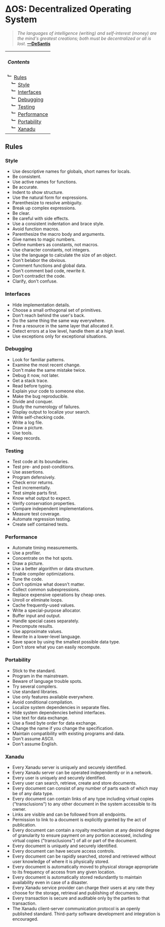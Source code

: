 # ΔOS: Decentralized Operating System

> *The languages of intelligence (writing) and self-interest (money) are the*
> *mind's greatest creations; both must be decentralized or all is lost.*
> **[—DeSantis](https://twitter.com/desantis/status/795023340704595968)**

<table>
  <tbody>
    <tr>
    </tr>
    <tr>
      <td>
        <h5>Contents</h5>
        <b>﹂</b> <a href="#rules">
        Rules
        </a><br>
        <b>&nbsp;&nbsp;&nbsp;﹂</b> <a href="#style">
        Style
        </a><br>
        <b>&nbsp;&nbsp;&nbsp;﹂</b> <a href="#interfaces">
        Interfaces
        </a><br>
        <b>&nbsp;&nbsp;&nbsp;﹂</b> <a href="#debugging">
        Debugging
        </a><br>
        <b>&nbsp;&nbsp;&nbsp;﹂</b> <a href="#testing">
        Testing
        </a><br>
        <b>&nbsp;&nbsp;&nbsp;﹂</b> <a href="#performance">
        Performance
        </a><br>
        <b>&nbsp;&nbsp;&nbsp;﹂</b> <a href="#portability">
        Portability
        </a><br>
        <b>&nbsp;&nbsp;&nbsp;﹂</b> <a href="#xanadu">
        Xanadu
        </a><br>
      </td>
    </tr>
  </tbody>
</table>

## Rules

### Style

* Use descriptive names for globals, short names for locals.
* Be consistent.
* Use active names for functions.
* Be accurate.
* Indent to show structure.
* Use the natural form for expressions.
* Parenthesize to resolve ambiguity.
* Break up complex expressions.
* Be clear.
* Be careful with side effects.
* Use a consistent indentation and brace style.
* Avoid function macros.
* Parenthesize the macro body and arguments.
* Give names to magic numbers.
* Define numbers as constants, not macros.
* Use character constants, not integers.
* Use the language to calculate the size of an object.
* Don't belabor the obvious.
* Comment functions and global data.
* Don't comment bad code, rewrite it.
* Don't contradict the code.
* Clarify, don't confuse.

### Interfaces

* Hide implementation details.
* Choose a small orthogonal set of primitives.
* Don't reach behind the user's back.
* Do the same thing the same way everywhere.
* Free a resource in the same layer that allocated it.
* Detect errors at a low level, handle them at a high level.
* Use exceptions only for exceptional situations.

### Debugging

* Look for familiar patterns.
* Examine the most recent change.
* Don't make the same mistake twice.
* Debug it now, not later.
* Get a stack trace.
* Read before typing.
* Explain your code to someone else.
* Make the bug reproducible.
* Divide and conquer.
* Study the numerology of failures.
* Display output to localize your search.
* Write self-checking code.
* Write a log file.
* Draw a picture.
* Use tools.
* Keep records.

### Testing

* Test code at its boundaries.
* Test pre- and post-conditions.
* Use assertions.
* Program defensively.
* Check error returns.
* Test incrementally.
* Test simple parts first.
* Know what output to expect.
* Verify conservation properties.
* Compare independent implementations.
* Measure test coverage.
* Automate regression testing.
* Create self contained tests.

### Performance

* Automate timing measurements.
* Use a profiler.
* Concentrate on the hot spots.
* Draw a picture.
* Use a better algorithm or data structure.
* Enable compiler optimizations.
* Tune the code.
* Don't optimize what doesn't matter.
* Collect common subexpressions.
* Replace expensive operations by cheap ones.
* Unroll or eliminate loops.
* Cache frequently-used values.
* Write a special-purpose allocator.
* Buffer input and output.
* Handle special cases separately.
* Precompute results.
* Use approximate values.
* Rewrite in a lower-level language.
* Save space by using the smallest possible data type.
* Don't store what you can easily recompute.

### Portability

* Stick to the standard.
* Program in the mainstream.
* Beware of language trouble spots.
* Try several compilers.
* Use standard libraries.
* Use only features available everywhere.
* Avoid conditional compilation.
* Localize system dependencies in separate files.
* Hide system dependencies behind interfaces.
* Use text for data exchange.
* Use a fixed byte order for data exchange.
* Change the name if you change the specification.
* Maintain compatibility with existing programs and data.
* Don't assume ASCII.
* Don't assume English.

### Xanadu

* Every Xanadu server is uniquely and securely identified.
* Every Xanadu server can be operated independently or in a network.
* Every user is uniquely and securely identified.
* Every user can search, retrieve, create and store documents.
* Every document can consist of any number of parts each of which may be of any
data type.
* Every document can contain links of any type including virtual copies
("transclusions") to any other document in the system accessible to its owner.
* Links are visible and can be followed from all endpoints.
* Permission to link to a document is explicitly granted by the act of
publication.
* Every document can contain a royalty mechanism at any desired degree of
granularity to ensure payment on any portion accessed, including virtual copies
("transclusions") of all or part of the document.
* Every document is uniquely and securely identified.
* Every document can have secure access controls.
* Every document can be rapidly searched, stored and retrieved without user
knowledge of where it is physically stored.
* Every document is automatically moved to physical storage appropriate to its
frequency of access from any given location.
* Every document is automatically stored redundantly to maintain availability
even in case of a disaster.
* Every Xanadu service provider can charge their users at any rate they choose
for the storage, retrieval and publishing of documents.
* Every transaction is secure and auditable only by the parties to that
transaction.
* The Xanadu client-server communication protocol is an openly published
standard. Third-party software development and integration is encouraged.
